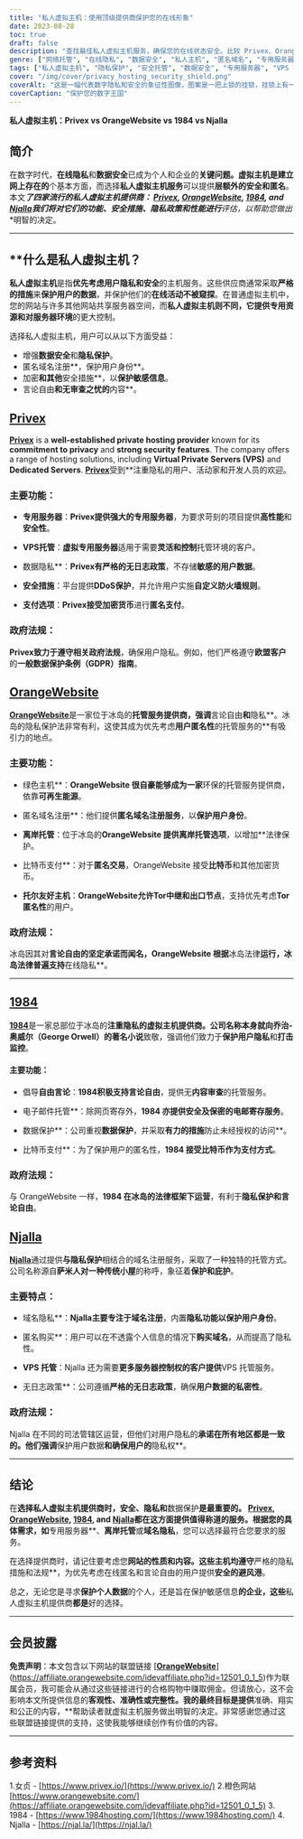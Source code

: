 ```yaml
---
title: "私人虚拟主机：使用顶级提供商保护您的在线形象"
date: 2023-08-28
toc: true
draft: false
description: "查找最佳私人虚拟主机服务，确保您的在线状态安全。比较 Privex、OrangeWebsite、1984 和 Njalla，了解一流的隐私和安全性。"
genre: ["网络托管", "在线隐私", "数据安全", "私人主机", "匿名域名", "专用服务器", "VPS 托管", "数据保护", "言论自由", "比特币支付"]
tags: ["私人虚拟主机", "隐私保护", "安全托管", "数据安全", "专用服务器", "VPS 托管", "匿名域名注册", "离岸托管", "比特币支付", "支持 Tor 的主机", "言论自由", "电子邮件托管", "无日志政策", "数据隐私", "虚拟主机比较", "互联网隐私", "网站安全", "在线匿名", "虚拟主机提供商", "虚拟主机评论", "网络托管服务", "顶级托管公司", "冰岛托管", "绿色托管", "虚拟主机功能", "域名隐私", "VPS 托管服务", "注重隐私的托管服务", "匿名购买", "互联网自由"]
cover: "/img/cover/privacy_hosting_security_shield.png"
coverAlt: "这是一幅代表数字隐私和安全的象征性图像，图案是一把上锁的挂锁，挂锁上有一个盾牌标志，传达了保护数据和在线匿名的理念。"
coverCaption: "保护您的数字王国"
---
```


**私人虚拟主机：Privex vs OrangeWebsite vs 1984 vs Njalla**

## **简介**

在数字时代，**在线隐私**和**数据安全**已成为个人和企业的**关键问题。**虚拟主机**是建立网上存在的**个基本方面，而选择**私人虚拟主机服务**可以提供**层额外的安全和匿名**。本文***了四家流行的私人虚拟主机提供商： [**Privex**](https://www.privex.io/), [**OrangeWebsite**](https://affiliate.orangewebsite.com/idevaffiliate.php?id=12501_0_1_5), [**1984**](https://www.1984hosting.com/), and [**Njalla**](https://njal.la/)我们将对它们的功能、安全措施、隐私政策和性能进行**评估，以帮助您做出**明智的决定。

______

## **什么是私人虚拟主机？

**私人虚拟主机**是指**优先考虑用户隐私和安全**的主机服务。这些供应商通常采取**严格的措施**来**保护用户的数据**，并保护他们的**在线活动不被窥探**。在普通虚拟主机中，您的网站与许多其他网站共享服务器空间，而**私人虚拟主机则不同，它提供专用资源和对服务器环境**的更大控制。

选择私人虚拟主机，用户可以从以下方面受益：

- 增强**数据安全**和**隐私保护**。
- 匿名域名注册**，保护用户身份**。
- 加密**和其他**安全措施**，以**保护敏感信息**。
- 言论自由**和无审查之忧的**内容**。


## [**Privex**](https://www.privex.io/)

[**Privex**](https://www.privex.io/) is a **well-established private hosting provider** known for its **commitment to privacy** and **strong security features**. The company offers a range of hosting solutions, including **Virtual Private Servers (VPS)** and **Dedicated Servers**. [**Privex**](https://www.privex.io/)受到**注重隐私的用户、活动家和开发人员的欢迎。

### **主要功能**：

- **专用服务器**：**Privex提供强大的专用服务器**，为要求苛刻的项目提供**高性能**和**安全性**。

- **VPS托管**：**虚拟专用服务器**适用于需要**灵活和控制**托管环境的客户。

- 数据隐私**：**Privex有严格的无日志政策**，不存储**敏感的用户数据**。

- **安全措施**：平台提供**DDoS保护**，并允许用户实施**自定义防火墙规则**。

- **支付选项**：**Privex接受加密货币**进行**匿名支付**。

### **政府法规**：

**Privex致力于遵守相关政府法规**，确保用户隐私。例如，他们严格遵守**欧盟客户**的**一般数据保护条例（GDPR）指南**。

## [**OrangeWebsite**](https://affiliate.orangewebsite.com/idevaffiliate.php?id=12501_0_1_5)

[**OrangeWebsite**](https://affiliate.orangewebsite.com/idevaffiliate.php?id=12501_0_1_5)是一家位于冰岛的**托管服务提供商，强调**言论自由**和**隐私**。冰岛的隐私保护法非常有利，这使其成为优先考虑**用户匿名性**的托管服务的**有吸引力的地点。

### **主要功能**：

- 绿色主机**：**OrangeWebsite 很自豪能够成为一家**环保的托管服务提供商，依靠**可再生能源**。

- 匿名域名注册**：他们提供**匿名域名注册服务**，以**保护用户身份**。

- **离岸托管**：位于冰岛的**OrangeWebsite 提供离岸托管选项**，以增加**法律保护。

- 比特币支付**：对于**匿名交易**，OrangeWebsite 接受**比特币**和其他加密货币。

- **托尔友好主机**：**OrangeWebsite允许Tor中继和出口节点**，支持优先考虑**Tor匿名性**的用户。

### **政府法规**：

冰岛因其对**言论自由的坚定承诺而闻名，OrangeWebsite 根据**冰岛法律**运行，冰岛法律普遍支持**在线隐私**。

______

## [**1984**](https://www.1984hosting.com/)

[**1984**](https://www.1984hosting.com/)是一家总部位于冰岛的**注重隐私的虚拟主机提供商。公司名称本身就向乔治-奥威尔（George Orwell）的著名小说**致敬，强调他们致力于**保护用户隐私**和**打击监控**。

#### **主要功能**：

- 倡导**自由言论**：**1984积极支持言论自由**，提供无**内容审查**的托管服务。

- 电子邮件托管**：除网页寄存外，**1984 亦提供安全及保密的电邮寄存服务**。

- 数据保护**：公司重视**数据保护**，并采取**有力的措施**防止未经授权的访问**。

- 比特币支付**：为了保护用户的匿名性，**1984 接受比特币作为支付方式**。

### **政府法规**：

与 OrangeWebsite 一样，**1984 在冰岛的法律框架下运营**，有利于**隐私保护和言论自由**。



## [**Njalla**](https://njal.la/)

[**Njalla**](https://njal.la/)通过提供**与隐私保护**相结合的域名注册服务，采取了一种独特的托管方式。公司名称源自**萨米人对一种传统小屋**的称呼，象征着**保护和庇护**。

### **主要特点**：

- 域名隐私**：**Njalla主要专注于域名注册**，内置**隐私功能以保护用户身份**。

- 匿名购买**：用户可以在不透露个人信息的情况下**购买域名**，从而提高了隐私性。

- **VPS 托管**：Njalla 还为需要**更多服务器控制权的客户提供**VPS 托管服务。

- 无日志政策**：公司遵循**严格的无日志政策**，确保**用户数据的私密性**。

### **政府法规**：

Njalla 在不同的司法管辖区运营，但他们对用户隐私的**承诺在所有地区都是一致的。他们强调**保护用户数据**和确保用户的**隐私权**。


______

## 结论

在**选择私人虚拟主机提供商时，**安全**、**隐私**和**数据保护**是最重要的。 [**Privex**](https://www.privex.io/), [**OrangeWebsite**](https://affiliate.orangewebsite.com/idevaffiliate.php?id=12501_0_1_5), [**1984**](https://www.1984hosting.com/), and [**Njalla**](https://njal.la/)都在这方面提供值得称道的服务。根据您的具体需求，如**专用服务器**、**离岸托管**或**域名隐私**，您可以选择最符合您要求的服务。

在选择提供商时，请记住要考虑您**网站的性质和内容。这些主机均遵守**严格的隐私措施和法规**，为优先考虑在线匿名和言论自由的用户提供**安全的避风港**。

总之，无论您是寻求**保护个人数据**的个人，还是旨在保护敏感信息**的企业，这些**私人虚拟主机提供商**都是**好的选择。

______

## **会员披露**

**免责声明**：本文包含以下网站的联盟链接 [[**OrangeWebsite**](https://affiliate.orangewebsite.com/idevaffiliate.php?id=12501_0_1_5)](https://affiliate.orangewebsite.com/idevaffiliate.php?id=12501_0_1_5)作为联属会员，我可能会从通过这些链接进行的合格购物中赚取佣金。但请放心，这不会影响本文所提供信息的**客观性、准确性或完整性。我的最终目标是提供**准确、翔实和公正的内容，**帮助读者就虚拟主机服务做出明智的决定。非常感谢您通过这些联盟链接提供的支持，这使我能够继续创作有价值的内容。

______


## 参考资料

1.女贞 - [https://www.privex.io/](https://www.privex.io/)
2.橙色网站 [https://www.orangewebsite.com/](https://affiliate.orangewebsite.com/idevaffiliate.php?id=12501_0_1_5)
3. 1984 - [https://www.1984hosting.com/](https://www.1984hosting.com/)
4. Njalla - [https://njal.la/](https://njal.la/)

